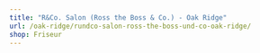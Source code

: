 ```yaml
---
title: "R&Co. Salon (Ross the Boss & Co.) - Oak Ridge"
url: /oak-ridge/rundco-salon-ross-the-boss-und-co-oak-ridge/
shop: Friseur
---
```

